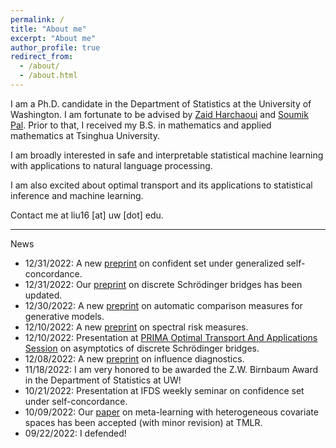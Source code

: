```yaml
---
permalink: /
title: "About me"
excerpt: "About me"
author_profile: true
redirect_from:
  - /about/
  - /about.html
---
```


I am a Ph.D. candidate in the Department of Statistics at the University of Washington.
I am fortunate to be advised by [Zaid Harchaoui](http://faculty.washington.edu/zaid/) and [Soumik Pal](https://sites.math.washington.edu/~soumik/).
Prior to that, I received my B.S. in mathematics and applied mathematics at Tsinghua University.  

I am broadly interested in safe and interpretable statistical machine learning with applications to natural language processing.
<!-- In particular, I have been working on developing automatic change detection algorithms to monitor learning machines. -->
I am also excited about optimal transport and its applications to statistical inference and machine learning.  
<!-- I have been working on safe statistical machine learning by developing automatic change detection method for machine learning algorithms to monitor their behavior. -->

Contact me at liu16 [at] uw [dot] edu.  

---  
News
* 12/31/2022: A new [preprint](https://arxiv.org/abs/2301.00260) on confident set under generalized self-concordance.
* 12/31/2022: Our [preprint](https://arxiv.org/abs/2011.08963) on discrete Schrödinger bridges has been updated.
* 12/30/2022: A new [preprint](https://arxiv.org/abs/2212.14578) on automatic comparison measures for generative models.
* 12/10/2022: A new [preprint](https://arxiv.org/abs/2212.05149) on spectral risk measures.
* 12/10/2022: Presentation at [PRIMA Optimal Transport And Applications Session](https://prima2022.primamath.org/sessions/optimal-transport-and-applications/) on asymptotics of discrete Schrödinger bridges.
* 12/08/2022: A new [preprint](http://arxiv.org/abs/2212.04014) on influence diagnostics.
* 11/18/2022: I am very honored to be awarded the Z.W. Birnbaum Award in the Department of Statistics at UW!
* 10/21/2022: Presentation at IFDS weekly seminar on confidence set under self-concordance.
* 10/09/2022: Our [paper](https://arxiv.org/abs/2202.01940) on meta-learning with heterogeneous covariate spaces has been accepted (with minor revision) at TMLR.
* 09/22/2022: I defended!
